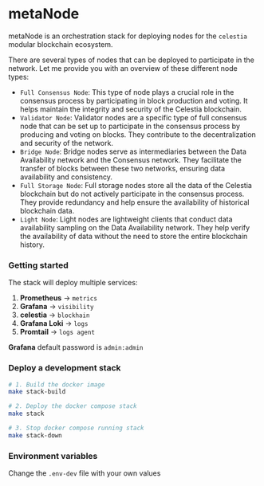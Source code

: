 # metaNode

metaNode is an orchestration stack for deploying nodes for the `celestia` modular blockchain ecosystem.

There are several types of nodes that can be deployed to participate in the network. Let me provide you with an overview of these different node types:

- `Full Consensus Node`: This type of node plays a crucial role in the consensus process by participating in block production and voting. It helps maintain the integrity and security of the Celestia blockchain.
- `Validator Node`: Validator nodes are a specific type of full consensus node that can be set up to participate in the consensus process by producing and voting on blocks. They contribute to the decentralization and security of the network.
- `Bridge Node`: Bridge nodes serve as intermediaries between the Data Availability network and the Consensus network. They facilitate the transfer of blocks between these two networks, ensuring data availability and consistency.
- `Full Storage Node`: Full storage nodes store all the data of the Celestia blockchain but do not actively participate in the consensus process. They provide redundancy and help ensure the availability of historical blockchain data.
- `Light Node`: Light nodes are lightweight clients that conduct data availability sampling on the Data Availability network. They help verify the availability of data without the need to store the entire blockchain history.

### Getting started

The stack will deploy multiple services:
1. **Prometheus** -> `metrics`
2. **Grafana** -> `visibility`
3. **celestia** -> `blockhain`
4. **Grafana Loki** -> `logs`
5. **Promtail** -> `logs agent`

**Grafana** default password is `admin:admin`


### Deploy a development stack

```bash
# 1. Build the docker image
make stack-build

# 2. Deploy the docker compose stack
make stack

# 3. Stop docker compose running stack
make stack-down
```

### Environment variables
Change the `.env-dev` file with your own values